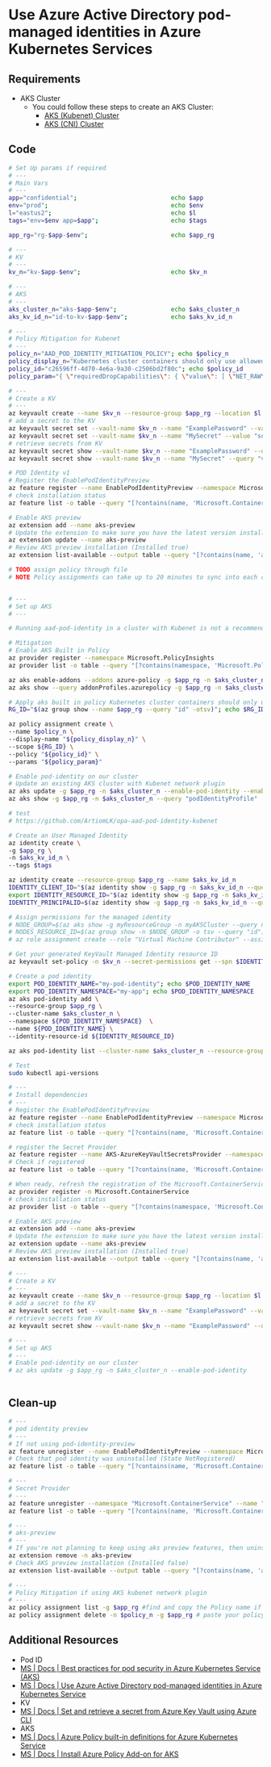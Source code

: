 # Use Azure Active Directory pod-managed identities in Azure Kubernetes Services

## Requirements

- AKS Cluster
  - You could follow these steps to create an AKS Cluster:
    - [AKS (Kubenet) Cluster][7]
    - [AKS (CNI) Cluster][6]

## Code

```bash
# Set Up params if required
# ---
# Main Vars
# ---
app="confidential";                          echo $app
env="prod";                                  echo $env
l="eastus2";                                 echo $l
tags="env=$env app=$app";                    echo $tags

app_rg="rg-$app-$env";                       echo $app_rg

# ---
# KV
# ---
kv_n="kv-$app-$env";                         echo $kv_n

# ---
# AKS
# ---
aks_cluster_n="aks-$app-$env";               echo $aks_cluster_n
aks_kv_id_n="id-to-kv-$app-$env";            echo $aks_kv_id_n

# ---
# Policy Mitigation for Kubenet
# ---
policy_n="AAD_POD_IDENTITY_MITIGATION_POLICY"; echo $policy_n
policy_display_n="Kubernetes cluster containers should only use allowed capabilities"; echo $policy_display_n
policy_id="c26596ff-4d70-4e6a-9a30-c2506bd2f80c"; echo $policy_id
policy_param="{ \"requiredDropCapabilities\": { \"value\": [ \"NET_RAW\" ] } }"; echo $policy_param
```

```bash
# ---
# Create a KV
# ---
az keyvault create --name $kv_n --resource-group $app_rg --location $l --tags $tags
# add a secret to the KV
az keyvault secret set --vault-name $kv_n --name "ExamplePassword" --value "Password123!"
az keyvault secret set --vault-name $kv_n --name "MySecret" --value "someSecret"
# retrieve secrets from KV
az keyvault secret show --vault-name $kv_n --name "ExamplePassword" --query "value"
az keyvault secret show --vault-name $kv_n --name "MySecret" --query "value"
```

```bash
# POD Identity v1
# Register the EnablePodIdentityPreview
az feature register --name EnablePodIdentityPreview --namespace Microsoft.ContainerService
# check installation status
az feature list -o table --query "[?contains(name, 'Microsoft.ContainerService/EnablePodIdentityPreview')].{Name:name,State:properties.state}"

# Enable AKS preview
az extension add --name aks-preview
# Update the extension to make sure you have the latest version installed
az extension update --name aks-preview
# Review AKS preview installation (Installed true)
az extension list-available --output table --query "[?contains(name, 'aks-preview')]"

# TODO assign policy through file
# NOTE Policy assignments can take up to 20 minutes to sync into each cluster.


# ---
# Set up AKS
# ---

# Running aad-pod-identity in a cluster with Kubenet is not a recommended configuration because of the security implication. Please follow the mitigation steps and configure policies before enabling aad-pod-identity in a cluster with Kubenet.

# Mitigation
# Enable AKS Built in Policy
az provider register --namespace Microsoft.PolicyInsights
az provider list -o table --query "[?contains(namespace, 'Microsoft.PolicyInsights')]"

az aks enable-addons --addons azure-policy -g $app_rg -n $aks_cluster_n
az aks show --query addonProfiles.azurepolicy -g $app_rg -n $aks_cluster_n

# Apply aks built in policy Kubernetes cluster containers should only use allowed capabilities
RG_ID="$(az group show --name $app_rg --query "id" -otsv)"; echo $RG_ID

az policy assignment create \
--name $policy_n \
--display-name "${policy_display_n}" \
--scope ${RG_ID} \
--policy "${policy_id}" \
--params "${policy_param}"

# Enable pod-identity on our cluster
# Update an existing AKS cluster with Kubenet network plugin
az aks update -g $app_rg -n $aks_cluster_n --enable-pod-identity --enable-pod-identity-with-kubenet
az aks show -g $app_rg -n $aks_cluster_n --query "podIdentityProfile"

# test
# https://github.com/ArtiomLK/opa-aad-pod-identity-kubenet

# Create an User Managed Identity
az identity create \
-g $app_rg \
-n $aks_kv_id_n \
--tags $tags

az identity create --resource-group $app_rg --name $aks_kv_id_n
IDENTITY_CLIENT_ID="$(az identity show -g $app_rg -n $aks_kv_id_n --query clientId -otsv)"; echo $IDENTITY_CLIENT_ID
export IDENTITY_RESOURCE_ID="$(az identity show -g $app_rg -n $aks_kv_id_n --query id -otsv)"; echo $IDENTITY_RESOURCE_ID
IDENTITY_PRINCIPALID=$(az identity show -g $app_rg -n $aks_kv_id_n --query principalId -o tsv); echo $IDENTITY_PRINCIPALID

# Assign permissions for the managed identity
# NODE_GROUP=$(az aks show -g myResourceGroup -n myAKSCluster --query nodeResourceGroup -o tsv)
# NODES_RESOURCE_ID=$(az group show -n $NODE_GROUP -o tsv --query "id")
# az role assignment create --role "Virtual Machine Contributor" --assignee "$IDENTITY_CLIENT_ID" --scope $NODES_RESOURCE_ID

# Get your generated KeyVault Managed Identity resource ID
az keyvault set-policy -n $kv_n --secret-permissions get --spn $IDENTITY_CLIENT_ID

# Create a pod identity
export POD_IDENTITY_NAME="my-pod-identity"; echo $POD_IDENTITY_NAME
export POD_IDENTITY_NAMESPACE="my-app"; echo $POD_IDENTITY_NAMESPACE
az aks pod-identity add \
--resource-group $app_rg \
--cluster-name $aks_cluster_n \
--namespace ${POD_IDENTITY_NAMESPACE}  \
--name ${POD_IDENTITY_NAME} \
--identity-resource-id ${IDENTITY_RESOURCE_ID}

az aks pod-identity list --cluster-name $aks_cluster_n --resource-group $app_rg

# Test
sudo kubectl api-versions

```

```bash
# ---
# Install dependencies
# ---
# Register the EnablePodIdentityPreview
az feature register --name EnablePodIdentityPreview --namespace Microsoft.ContainerService
# check installation status
az feature list -o table --query "[?contains(name, 'Microsoft.ContainerService/EnablePodIdentityPreview')].{Name:name,State:properties.state}"

# register the Secret Provider
az feature register --name AKS-AzureKeyVaultSecretsProvider --namespace Microsoft.ContainerService
# Check if registered
az feature list -o table --query "[?contains(name, 'Microsoft.ContainerService/AKS-AzureKeyVaultSecretsProvider')].{Name:name,State:properties.state}"

# When ready, refresh the registration of the Microsoft.ContainerService ()AKS) resource provider by using the az provider register command:
az provider register -n Microsoft.ContainerService
# check installation status
az provider list -o table --query "[?contains(namespace, 'Microsoft.ContainerService')]"

# Enable AKS preview
az extension add --name aks-preview
# Update the extension to make sure you have the latest version installed
az extension update --name aks-preview
# Review AKS preview installation (Installed true)
az extension list-available --output table --query "[?contains(name, 'aks-preview')]"

# ---
# Create a KV
# ---
az keyvault create --name $kv_n --resource-group $app_rg --location $l --tags $tags
# add a secret to the KV
az keyvault secret set --vault-name $kv_n --name "ExamplePassword" --value "123456789"
# retrieve secrets from KV
az keyvault secret show --vault-name $kv_n --name "ExamplePassword" --query "value"

# ---
# Set up AKS
# ---
# Enable pod-identity on our cluster
# az aks update -g $app_rg -n $aks_cluster_n --enable-pod-identity



```

## Clean-up

```bash
# ---
# pod identity preview
# ---
# If not using pod-identity-preview
az feature unregister --name EnablePodIdentityPreview --namespace Microsoft.ContainerService
# Check that pod identity was uninstalled (State NotRegistered)
az feature list -o table --query "[?contains(name, 'Microsoft.ContainerService/EnablePodIdentityPreview')].{Name:name,State:properties.state}"

# ---
# Secret Provider
# ---
az feature unregister --namespace "Microsoft.ContainerService" --name "AKS-AzureKeyVaultSecretsProvider"
az feature list -o table --query "[?contains(name, 'Microsoft.ContainerService/AKS-AzureKeyVaultSecretsProvider')].{Name:name,State:properties.state}"

# ---
# aks-preview
# ---
# If you're not planning to keep using aks preview features, then uninstall aks-preview
az extension remove -n aks-preview
# Check AKS preview installation (Installed false)
az extension list-available --output table --query "[?contains(name, 'aks-preview')]"

# ---
# Policy Mitigation if using AKS kubenet network plugin
# ---
az policy assignment list -g $app_rg #find and copy the Policy name if required
az policy assignment delete -n $policy_n -g $app_rg # paste your policy name
```

## Additional Resources

- Pod ID
- [MS | Docs | Best practices for pod security in Azure Kubernetes Service (AKS)][1]
- [MS | Docs | Use Azure Active Directory pod-managed identities in Azure Kubernetes Service][2]
- KV
- [MS | Docs | Set and retrieve a secret from Azure Key Vault using Azure CLI][3]
- AKS
- [MS | Docs | Azure Policy built-in definitions for Azure Kubernetes Service][4]
- [MS | Docs | Install Azure Policy Add-on for AKS][5]

[1]: https://docs.microsoft.com/en-us/azure/aks/developer-best-practices-pod-security
[2]: https://docs.microsoft.com/en-us/azure/aks/use-azure-ad-pod-identity
[3]: https://docs.microsoft.com/en-us/azure/key-vault/secrets/quick-create-cli
[4]: https://docs.microsoft.com/en-us/azure/aks/policy-reference
[5]: https://docs.microsoft.com/en-us/azure/governance/policy/concepts/policy-for-kubernetes#install-azure-policy-add-on-for-aks
[6]: ./../aks_cni.md#create-an-azure-kubernetes-service-aks-with-azure-container-networking-interface-cni
[7]: ./../aks_private_kubenet.md#create-a-private-azure-kubernetes-service-aks-with-kubenet
